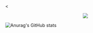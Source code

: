 <<p align="center">
  <img src="https://i.imgur.com/upTUMAf.png" />
</p>

![Anurag's GitHub stats](https://github-readme-stats.vercel.app/api?username=willtanoe&show_icons=true&theme=transparent)


